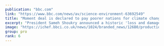 ```yaml
---
publication: "bbc.com"
link: "https://www.bbc.com/news/av/science-environment-63692549"
title: "Moment deal is declared to pay poorer nations for climate change"
excerpt: "President Sameh Shoukry announced a historic 'loss and damage' deal to help poor countries with climate change."
image: "https://ichef.bbci.co.uk/news/1024/branded_news/126B0/production/_127704457_untitled.png"
group: pro
rank: 6
---
```

